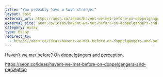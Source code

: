 ```yaml
---
title: "You probably have a twin stranger"
layout: post
external_url: https://aeon.co/ideas/havent-we-met-before-on-doppelgangers-and-perception
external_site: aeon.co/ideas/havent-we-met-before-on-doppelgangers-and-perception
category: essay
type: Essay
redirect_to:
  - https://aeon.co/ideas/havent-we-met-before-on-doppelgangers-and-perception
---
```


Haven't we met before? On doppelgängers and perception.

https://aeon.co/ideas/havent-we-met-before-on-doppelgangers-and-perception
